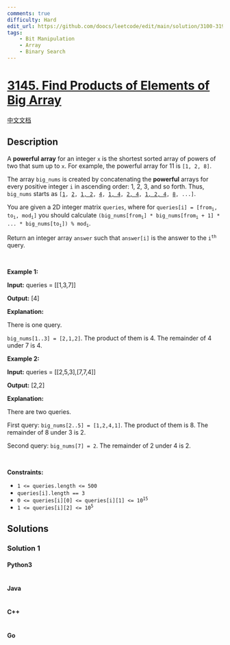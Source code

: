 ```yaml
---
comments: true
difficulty: Hard
edit_url: https://github.com/doocs/leetcode/edit/main/solution/3100-3199/3145.Find%20Products%20of%20Elements%20of%20Big%20Array/README_EN.md
tags:
    - Bit Manipulation
    - Array
    - Binary Search
---
```


<!-- problem:start -->

# [3145. Find Products of Elements of Big Array](https://leetcode.com/problems/find-products-of-elements-of-big-array)

[中文文档](/solution/3100-3199/3145.Find%20Products%20of%20Elements%20of%20Big%20Array/README.md)

## Description

<!-- description:start -->

<p>A <strong>powerful array</strong> for an integer <code>x</code> is the shortest sorted array of powers of two that sum up to <code>x</code>. For example, the powerful array for 11 is <code>[1, 2, 8]</code>.</p>

<p>The array <code>big_nums</code> is created by concatenating the <strong>powerful</strong> arrays for every positive integer <code>i</code> in ascending order: 1, 2, 3, and so forth. Thus, <code>big_nums</code> starts as <code>[<u>1</u>, <u>2</u>, <u>1, 2</u>, <u>4</u>, <u>1, 4</u>, <u>2, 4</u>, <u>1, 2, 4</u>, <u>8</u>, ...]</code>.</p>

<p>You are given a 2D integer matrix <code>queries</code>, where for <code>queries[i] = [from<sub>i</sub>, to<sub>i</sub>, mod<sub>i</sub>]</code> you should calculate <code>(big_nums[from<sub>i</sub>] * big_nums[from<sub>i</sub> + 1] * ... * big_nums[to<sub>i</sub>]) % mod<sub>i</sub></code><!-- notionvc: a71131cc-7b52-4786-9a4b-660d6d864f89 -->.</p>

<p>Return an integer array <code>answer</code> such that <code>answer[i]</code> is the answer to the <code>i<sup>th</sup></code> query.</p>

<p>&nbsp;</p>
<p><strong class="example">Example 1:</strong></p>

<div class="example-block">
<p><strong>Input:</strong> <span class="example-io">queries = [[1,3,7]]</span></p>

<p><strong>Output:</strong> <span class="example-io">[4]</span></p>

<p><strong>Explanation:</strong></p>

<p>There is one query.</p>

<p><code>big_nums[1..3] = [2,1,2]</code>. The product of them is 4. The remainder of 4 under 7 is 4.</p>
</div>

<p><strong class="example">Example 2:</strong></p>

<div class="example-block">
<p><strong>Input:</strong> <span class="example-io">queries = [[2,5,3],[7,7,4]]</span></p>

<p><strong>Output:</strong> <span class="example-io">[2,2]</span></p>

<p><strong>Explanation:</strong></p>

<p>There are two queries.</p>

<p>First query: <code>big_nums[2..5] = [1,2,4,1]</code>. The product of them is 8. The remainder of 8 under 3 is 2.</p>

<p>Second query: <code>big_nums[7] = 2</code>. The remainder of 2 under 4 is 2.</p>
</div>

<p>&nbsp;</p>
<p><strong>Constraints:</strong></p>

<ul>
	<li><code>1 &lt;= queries.length &lt;= 500</code></li>
	<li><code>queries[i].length == 3</code></li>
	<li><code>0 &lt;= queries[i][0] &lt;= queries[i][1] &lt;= 10<sup>15</sup></code></li>
	<li><code>1 &lt;= queries[i][2] &lt;= 10<sup>5</sup></code></li>
</ul>

<!-- description:end -->

## Solutions

<!-- solution:start -->

### Solution 1

<!-- tabs:start -->

#### Python3

```python

```

#### Java

```java

```

#### C++

```cpp

```

#### Go

```go

```

<!-- tabs:end -->

<!-- solution:end -->

<!-- problem:end -->
